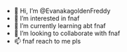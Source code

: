 - 👋 Hi, I’m @EvanakagoldenFreddy
- 👀 I’m interested in fnaf
- 🌱 I’m currently learning abt fnaf
- 💞️ I’m looking to collaborate with fnaf
- 📫 fnaf reach to me pls

<!---
EvanakagoldenFreddy/EvanakagoldenFreddy is a ✨ special ✨ repository because its `README.md` (this file) appears on your GitHub profile.
You can click the Preview link to take a look at your changes.
--->
